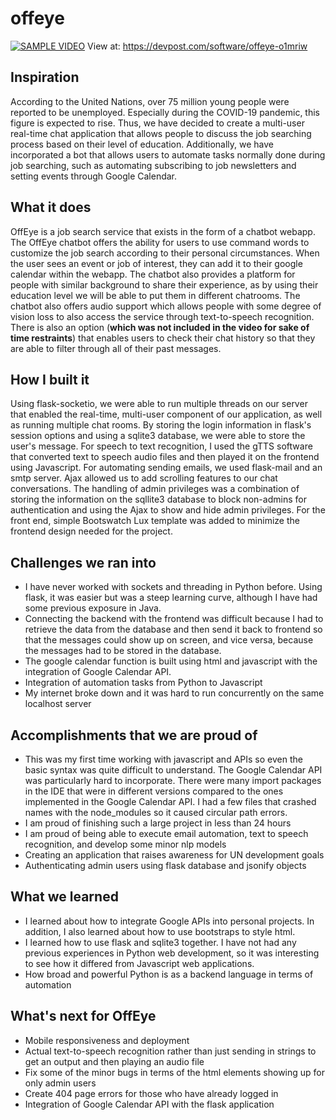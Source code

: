 # offeye
[![SAMPLE VIDEO](https://img.youtube.com/vi/n1DdqmoTcWY/0.jpg)](https://www.youtube.com/watch?v=n1DdqmoTcWY)
View at: https://devpost.com/software/offeye-o1mriw

## Inspiration
According to the United Nations, over 75 million young people were reported to be unemployed. Especially during the COVID-19 pandemic, this figure is expected to rise. Thus, we have decided to create a multi-user real-time chat application that allows people to discuss the job searching process based on their level of education. Additionally, we have incorporated a bot that allows users to automate tasks normally done during job searching, such as automating subscribing to job newsletters and setting events through Google Calendar.

## What it does
OffEye is a job search service that exists in the form of a chatbot webapp. The OffEye chatbot offers the ability for users to use command words to customize the job search according to their personal circumstances. When the user sees an event or job of interest, they can add it to their google calendar within the webapp. The chatbot also provides a platform for people with similar background to share their experience, as by using their education level we will be able to put them in different chatrooms. The chatbot also offers audio support which allows people with some degree of vision loss to also access the service through text-to-speech recognition. There is also an option (**which was not included in the video for sake of time restraints**) that enables users to check their chat history so that they are able to filter through all of their past messages.

## How I built it
Using flask-socketio, we were able to run multiple threads on our server that enabled the real-time, multi-user component of our application, as well as running multiple chat rooms. By storing the login information in flask's session options and using a sqlite3 database, we were able to store the user's message. For speech to text recognition, I used the gTTS software that converted text to speech audio files and then played it on the frontend using Javascript. For automating sending emails, we used flask-mail and an smtp server. Ajax allowed us to add scrolling features to our chat conversations. The handling of admin privileges was a combination of storing the information on the sqllite3 database to block non-admins for authentication and using the Ajax to show and hide admin privileges. For the front end, simple Bootswatch Lux template was added to minimize the frontend design needed for the project.

## Challenges we ran into
* I have never worked with sockets and threading in Python before. Using flask, it was easier but was a steep learning curve, although I have had some previous exposure in Java.
* Connecting the backend with the frontend was difficult because I had to retrieve the data from the database and then send it back to frontend so that the messages could show up on screen, and vice versa, because the messages had to be stored in the database.
* The google calendar function is built using html and javascript with the integration of Google Calendar API. 
* Integration of automation tasks from Python to Javascript
* My internet broke down and it was hard to run concurrently on the same localhost server 

## Accomplishments that we are proud of
* This was my first time working with javascript and APIs so even the basic syntax was quite difficult to understand. The Google Calendar API was particularly hard to incorporate. There were many import packages in the IDE that were in different versions compared to the ones implemented in the Google Calendar API. I had a few files that crashed names with the node_modules so it caused circular path errors.  
* I am proud of finishing such a large project in less than 24 hours
* I am proud of being able to execute email automation, text to speech recognition, and develop some minor nlp models
* Creating an application that raises awareness for UN development goals
* Authenticating admin users using flask database and jsonify objects

## What we learned
* I learned about how to integrate Google APIs into personal projects. In addition, I also learned about how to use bootstraps to style html. 
* I learned how to use flask and sqlite3 together. I have not had any previous experiences in Python web development, so it was interesting to see how it differed from Javascript web applications.
* How broad and powerful Python is as a backend language in terms of automation

## What's next for OffEye
* Mobile responsiveness and deployment
* Actual text-to-speech recognition rather than just sending in strings to get an output and then playing an audio file
* Fix some of the minor bugs in terms of the html elements showing up for only admin users
* Create 404 page errors for those who have already logged in
* Integration of Google Calendar API with the flask application
